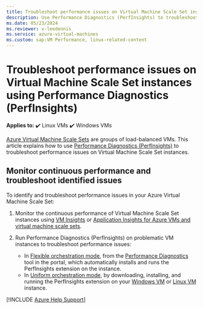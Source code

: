 ```yaml
---
title: Troubleshoot performance issues on Virtual Machine Scale Set instances using Performance Diagnostics (PerfInsights)
description: Use Performance Diagnostics (PerfInsights) to troubleshoot performance issues on Linux or Windows Virtual Machine Scale Set instances.
ms.date: 05/23/2024
ms.reviewer: v-leedennis
ms.service: azure-virtual-machines
ms.custom: sap:VM Performance, linux-related-content
---
```

# Troubleshoot performance issues on Virtual Machine Scale Set instances using Performance Diagnostics (PerfInsights)

**Applies to:** :heavy_check_mark: Linux VMs :heavy_check_mark: Windows VMs

[Azure Virtual Machine Scale Sets](/azure/virtual-machine-scale-sets/overview) are groups of load-balanced VMs. This article explains how to use [Performance Diagnostics (PerfInsights)](performance-diagnostics.md) to troubleshoot performance issues on Virtual Machine Scale Set instances.

## Monitor continuous performance and troubleshoot identified issues

To identify and troubleshoot performance issues in your Azure Virtual Machine Scale Set:

1. Monitor the continuous performance of Virtual Machine Scale Set instances using [VM Insights](/azure/azure-monitor/vm/vminsights-overview) or [Application Insights for Azure VMs and virtual machine scale sets](/azure/azure-monitor/app/azure-vm-vmss-apps). 

1. Run Performance Diagnostics (PerfInsights) on problematic VM instances to troubleshoot performance issues:

    - In [Flexible orchestration mode](/azure/virtual-machine-scale-sets/virtual-machine-scale-sets-orchestration-modes#scale-sets-with-flexible-orchestration), from the [Performance Diagnostics](performance-diagnostics.md) tool in the portal, which automatically installs and runs the PerfInsights extension on the instance. 
    - In [Uniform orchestration mode](/azure/virtual-machine-scale-sets/virtual-machine-scale-sets-orchestration-modes#scale-sets-with-uniform-orchestration), by downloading, installing, and running the PerfInsights extension on your [Windows VM](how-to-use-perfInsights.md#run-performance-diagnostics-on-your-vm-using-the-cli-tool) or [Linux VM](../linux/how-to-use-perfinsights-linux.md#run-the-perfinsights-linux-on-your-vm) instance.

[!INCLUDE [Azure Help Support](../../../includes/azure-help-support.md)]

